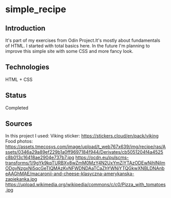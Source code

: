 # simple_recipe

## Introduction

It's part of my exercises from Odin Project.It's mostly about fundamentals of HTML. I started with total basics here.
In the future I'm planning to improve this simple site with some CSS and more fancy look.

## Technologies
HTML + CSS

## Status
Completed

## Sources
In this project I used:
Viking sticker: 
    https://stickers.cloud/en/pack/viking
Food photos:
    https://assets.tmecosys.com/image/upload/t_web767x639/img/recipe/ras/Assets/0346a29a89ef229b1a0ff9697184f944/Derivates/cb5051204f4a4525c8b013c16418ae2904e737b7.jpg
    https://ocdn.eu/pulscms-transforms/1/9gYk9kpTURBXy8wZmM0MzY4N2UxYmZiYTAzODEwNjhlNjlmODgyNzgxNi5qcGeTlQMAzKvNFWDNDAaTCaZhYWNiYTQGkwXNBLDNAnbeAAGhMAE/macaronii-and-cheese-klasyczna-amerykanska-zapiekanka.jpg
    https://upload.wikimedia.org/wikipedia/commons/c/c0/Pizza_with_tomatoes.jpg